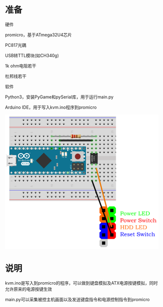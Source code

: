 # 准备

硬件

promicro，基于ATmega32U4芯片

PC817光耦

USB转TTL模块(如CH340g)

1k ohm电阻若干

杜邦线若干

软件

Python3，安装PyGame和pySerial库，用于运行main.py

Arduino IDE，用于写入kvm.ino程序到promicro

![promicro连接示意图](https://github.com/evilwarrior/ip-kvm/blob/main/Sketch.png)

# 说明

kvm.ino是写入到promicro的程序，可以做到键盘模拟及ATX电源按键模拟，同时允许原来的电源按键生效

main.py可以采集被控主机画面以及发送键盘指令和电源控制指令到promicro
